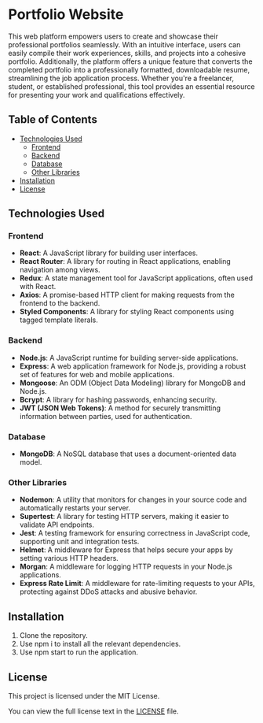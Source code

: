 # Portfolio Website

This web platform empowers users to create and showcase their professional portfolios seamlessly. With an intuitive interface, users can easily compile their work experiences, skills, and projects into a cohesive portfolio. Additionally, the platform offers a unique feature that converts the completed portfolio into a professionally formatted, downloadable resume, streamlining the job application process. Whether you're a freelancer, student, or established professional, this tool provides an essential resource for presenting your work and qualifications effectively.

## Table of Contents

- [Technologies Used](#technologies-used)
  - [Frontend](#frontend)
  - [Backend](#backend)
  - [Database](#database)
  - [Other Libraries](#other-libraries)
- [Installation](#installation)
- [License](#license)

## Technologies Used

### Frontend
- **React**: A JavaScript library for building user interfaces.
- **React Router**: A library for routing in React applications, enabling navigation among views.
- **Redux**: A state management tool for JavaScript applications, often used with React.
- **Axios**: A promise-based HTTP client for making requests from the frontend to the backend.
- **Styled Components**: A library for styling React components using tagged template literals.

### Backend
- **Node.js**: A JavaScript runtime for building server-side applications.
- **Express**: A web application framework for Node.js, providing a robust set of features for web and mobile applications.
- **Mongoose**: An ODM (Object Data Modeling) library for MongoDB and Node.js.
- **Bcrypt**: A library for hashing passwords, enhancing security.
- **JWT (JSON Web Tokens)**: A method for securely transmitting information between parties, used for authentication.

### Database
- **MongoDB**: A NoSQL database that uses a document-oriented data model.

### Other Libraries
- **Nodemon**: A utility that monitors for changes in your source code and automatically restarts your server.
- **Supertest**: A library for testing HTTP servers, making it easier to validate API endpoints.
- **Jest**: A testing framework for ensuring correctness in JavaScript code, supporting unit and integration tests.
- **Helmet**: A middleware for Express that helps secure your apps by setting various HTTP headers.
- **Morgan**: A middleware for logging HTTP requests in your Node.js applications.
- **Express Rate Limit**: A middleware for rate-limiting requests to your APIs, protecting against DDoS attacks and abusive behavior.

## Installation

1. Clone the repository.
2. Use npm i to install all the relevant dependencies.
3. Use npm start to run the application.

## License

This project is licensed under the MIT License. 

You can view the full license text in the [LICENSE](./LICENSE) file.
